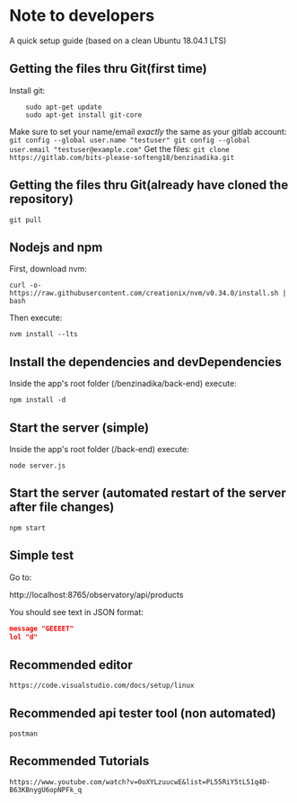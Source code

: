 Note to developers
========================

A quick setup guide (based on a clean Ubuntu 18.04.1 LTS)

## Getting the files thru Git(first time)
Install git:
```
    sudo apt-get update
    sudo apt-get install git-core
```
Make sure to set your name/email *exactly* the same as your gitlab account:
`
    git config --global user.name "testuser"
    git config --global user.email "testuser@example.com"
`
Get the files:
`
    git clone https://gitlab.com/bits-please-softeng18/benzinadika.git
`
## Getting the files thru Git(already have cloned the repository)

    git pull

## Nodejs and npm

First, download nvm:

    curl -o- https://raw.githubusercontent.com/creationix/nvm/v0.34.0/install.sh | bash

Then execute:

    nvm install --lts

## Install the dependencies and devDependencies

Inside the app's root folder (/benzinadika/back-end) execute:

    npm install -d

## Start the server (simple)

Inside the app's root folder (/back-end) execute:

    node server.js

## Start the server (automated restart of the server after file changes)

    npm start

## Simple test

Go to:

http://localhost:8765/observatory/api/products

You should see text in JSON format:
```json
message	"GEEEET"
lol	"d"
```

## Recommended editor
    https://code.visualstudio.com/docs/setup/linux
## Recommended api tester tool (non automated)
    postman
## Recommended Tutorials
    https://www.youtube.com/watch?v=0oXYLzuucwE&list=PL55RiY5tL51q4D-B63KBnygU6opNPFk_q